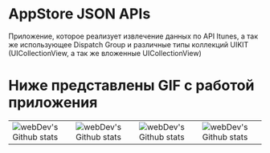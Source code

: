 # AppStore JSON APIs 

Приложение, которое реализует извлечение данных по API Itunes, а так же использующее Dispatch Group и различные типы коллекций UIKIT (UICollectionView, а так же вложенные UICollectionView)

# Ниже представлены GIF с работой приложения 

<!-- <p align="left"> 
       ![Demo1](https://github.com/MaximSamodurov/Demo/blob/5ec34dc964466d842ce7c528c523cddfa69c1549/ezgif.com-video-to-gif.gif)
       ![Demo2](https://github.com/MaximSamodurov/Demo/blob/58480a855d32d754adaaded6af65afeb3ddc7848/appStoreJsonDemo2.gif)
       ![Demo3](https://github.com/MaximSamodurov/Demo/blob/58480a855d32d754adaaded6af65afeb3ddc7848/appStoreJsonDemo3.gif)
       ![Demo4](https://github.com/MaximSamodurov/Demo/blob/58480a855d32d754adaaded6af65afeb3ddc7848/appStoreJsonDemo4.gif)
</p> -->

<table>
  <tr>
    <td>
      <img align="left" src="https://github.com/MaximSamodurov/Demo/blob/cfe5fd4b45a931c73b139aa634be319567c2e37b/AppStoreDemo1.gif" alt="webDev's Github stats" />
    </td>
    <td>
      <img align="left" src="https://github.com/MaximSamodurov/Demo/blob/cfe5fd4b45a931c73b139aa634be319567c2e37b/AppStoreDemo2.gif" alt="webDev's Github stats" />
    </td>
    <td>
      <img align="left" src="https://github.com/MaximSamodurov/Demo/blob/cfe5fd4b45a931c73b139aa634be319567c2e37b/AppStoreDemo3.gif" alt="webDev's Github stats" />
    </td>
     <td>
      <img align="left" src="https://github.com/MaximSamodurov/Demo/blob/cfe5fd4b45a931c73b139aa634be319567c2e37b/AppStoreDemo4.gif" alt="webDev's Github stats" />
    </td>
  </tr>
</table>
